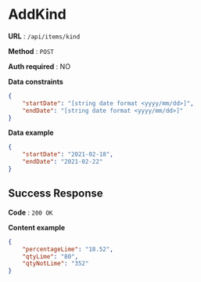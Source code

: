 # AddKind

**URL** : `/api/items/kind`

**Method** : `POST`

**Auth required** : NO

**Data constraints**

```json
{
    "startDate": "[string date format <yyyy/mm/dd>]",
    "endDate": "[string date format <yyyy/mm/dd>]"
}
```

**Data example**

```json
{
    "startDate": "2021-02-18",
    "endDate": "2021-02-22"
}
```

## Success Response

**Code** : `200 OK`

**Content example**

```json
{
    "percentageLime": "18.52",
    "qtyLime": "80",
    "qtyNotLime": "352"
}
```
